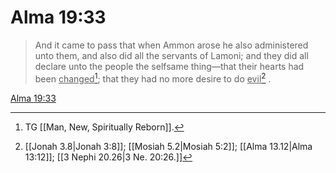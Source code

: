 # Alma 19:33

> And it came to pass that when Ammon arose he also administered unto them, and also did all the servants of Lamoni; and they did all declare unto the people the selfsame thing—that their hearts had been <u>changed</u>[^a]; that they had no more desire to do <u>evil</u>[^b] .

[Alma 19:33](https://www.churchofjesuschrist.org/study/scriptures/bofm/alma/19?lang=eng&id=p33#p33)


[^a]: TG [[Man, New, Spiritually Reborn]].
[^b]: [[Jonah 3.8|Jonah 3:8]]; [[Mosiah 5.2|Mosiah 5:2]]; [[Alma 13.12|Alma 13:12]]; [[3 Nephi 20.26|3 Ne. 20:26.]]
